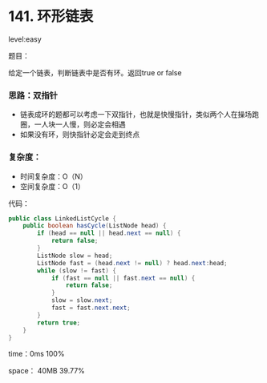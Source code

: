 # 141. 环形链表

level:easy

题目：

给定一个链表，判断链表中是否有环。返回true or false

### 思路：双指针

- 链表成环的题都可以考虑一下双指针，也就是快慢指针，类似两个人在操场跑圈，一人块一人慢，则必定会相遇
- 如果没有环，则快指针必定会走到终点

### 复杂度：

- 时间复杂度：O（N）
- 空间复杂度：O（1）

代码：

```java
public class LinkedListCycle {
    public boolean hasCycle(ListNode head) {
        if (head == null || head.next == null) {
            return false;
        }
        ListNode slow = head;
        ListNode fast = (head.next != null) ? head.next:head;
        while (slow != fast) {
            if (fast == null || fast.next == null) {
                return false;
            }
            slow = slow.next;
            fast = fast.next.next;
        }
        return true;
    }
}

```

time：0ms 100%

space： 40MB 39.77%